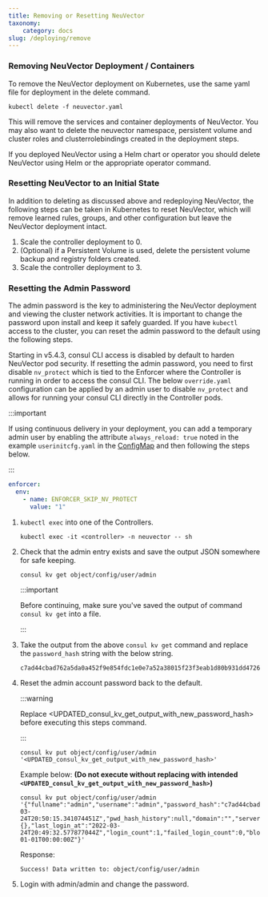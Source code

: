 ```yaml
---
title: Removing or Resetting NeuVector
taxonomy:
    category: docs
slug: /deploying/remove
---
```


### Removing NeuVector Deployment / Containers

To remove the NeuVector deployment on Kubernetes, use the same yaml file for deployment in the delete command.

```shell
kubectl delete -f neuvector.yaml
```

This will remove the services and container deployments of NeuVector. You may also want to delete the neuvector namespace, persistent volume and cluster roles and clusterrolebindings created in the deployment steps.

If you deployed NeuVector using a Helm chart or operator you should delete NeuVector using Helm or the appropriate operator command.

### Resetting NeuVector to an Initial State

In addition to deleting as discussed above and redeploying NeuVector, the following steps can be taken in Kubernetes to reset NeuVector, which will remove learned rules, groups, and other configuration but leave the NeuVector deployment intact.

1. Scale the controller deployment to 0.
2. (Optional) if a Persistent Volume is used, delete the persistent volume backup and registry folders created.
3. Scale the controller deployment to 3.

### Resetting the Admin Password

The admin password is the key to administering the NeuVector deployment and viewing the cluster network activities. It is important to change the password upon install and keep it safely guarded. If you have `kubectl` access to the cluster, you can reset the admin password to the default using the following steps.

Starting in v5.4.3, consul CLI access is disabled by default to harden NeuVector pod security. If resetting the admin password, you need to first disable `nv_protect` which is tied to the Enforcer where the Controller is running in order to access the consul CLI. The below `override.yaml` configuration can be applied by an admin user to disable `nv_protect` and allows for running your consul CLI directly in the Controller pods.

:::important

If using continuous delivery in your deployment, you can add a temporary admin user by enabling the attribute `always_reload: true` noted in the example `userinitcfg.yaml` in the [ConfigMap](/deploying/production/configmap/#complete-sample-neuvector-configmap-initcfgyaml) and then following the steps below.

:::

```yaml
enforcer:
  env:
    - name: ENFORCER_SKIP_NV_PROTECT
      value: "1"
```

1. `kubectl exec` into one of the Controllers.

    ```shell
    kubectl exec -it <controller> -n neuvector -- sh
    ```

2. Check that the admin entry exists and save the output JSON somewhere for safe keeping.

    ```shell
    consul kv get object/config/user/admin
    ```

    :::important

    Before continuing, make sure you've saved the output of command `consul kv get` into a file.

    :::

3. Take the output from the above `consul kv get` command and replace the `password_hash` string with the below string.

    ```shell
    c7ad44cbad762a5da0a452f9e854fdc1e0e7a52a38015f23f3eab1d80b931dd472634dfac71cd34ebc35d16ab7fb8a90c81f975113d6c7538dc69dd8de9077ec
    ```

4. Reset the admin account password back to the default.

    :::warning

    Replace \<UPDATED_consul_kv_get_output_with_new_password_hash\> before executing this steps command.

    :::

    ```shell
    consul kv put object/config/user/admin '<UPDATED_consul_kv_get_output_with_new_password_hash>'
    ```

    Example below: **(Do not execute without replacing with intended `<UPDATED_consul_kv_get_output_with_new_password_hash>`)**

    ```shell
    consul kv put object/config/user/admin '{"fullname":"admin","username":"admin","password_hash":"c7ad44cbad762a5da0a452f9e854fdc1e0e7a52a38015f23f3eab1d80b931dd472634dfac71cd34ebc35d16ab7fb8a90c81f975113d6c7538dc69dd8de9077ec","pwd_reset_time":"2022-03-24T20:50:15.341074451Z","pwd_hash_history":null,"domain":"","server":"","email":"","role":"admin","role_oride":false,"timeout":300,"locale":"en","role_domains":{},"last_login_at":"2022-03-24T20:49:32.577877044Z","login_count":1,"failed_login_count":0,"block_login_since":"0001-01-01T00:00:00Z"}'
    ```

    Response:

    ```shell
    Success! Data written to: object/config/user/admin
    ```

5. Login with admin/admin and change the password.
